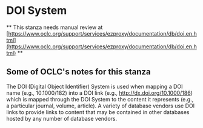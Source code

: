 # DOI System
** This stanza needs manual review at [https://www.oclc.org/support/services/ezproxy/documentation/db/doi.en.html](https://www.oclc.org/support/services/ezproxy/documentation/db/doi.en.html) **

## Some of OCLC's notes for this stanza

The DOI (Digital Object Identifier) System is used when mapping a DOI name (e.g., 10.1000/182) into a DOI link (e.g., http://dx.doi.org/10.1000/186) which is mapped through the DOI System to the content it represents (e.g., a particular journal, volume, article). A variety of database vendors use DOI links to provide links to content that may be contained in other databases hosted by any number of database vendors.
